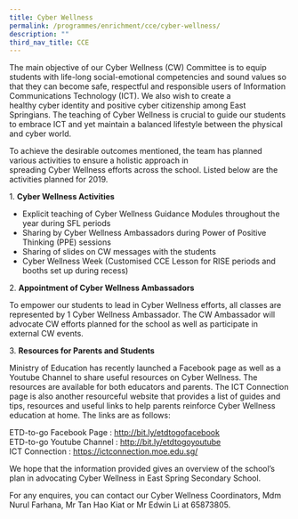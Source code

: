 ```yaml
---
title: Cyber Wellness
permalink: /programmes/enrichment/cce/cyber-wellness/
description: ""
third_nav_title: CCE
---
```

<p>The&nbsp;main objective of our&nbsp;Cyber&nbsp;Wellness (CW)&nbsp;Committee is to equip students with life-long social-emotional competencies and sound values so that they can become safe, respectful and responsible users of Information Communications Technology (ICT). We also wish to&nbsp;create a healthy&nbsp;cyber&nbsp;identity and positive&nbsp;cyber&nbsp;citizenship among East Springians.&nbsp;The teaching of Cyber Wellness is crucial to guide our students to embrace ICT and yet maintain a balanced lifestyle between the physical and cyber world.</p>
<p>To achieve the desirable outcomes mentioned, the team has planned various activities to ensure a holistic approach in spreading&nbsp;Cyber&nbsp;Wellness&nbsp;efforts across the school. Listed below are the activities planned for 2019.</p>
<p>1.&nbsp;<strong>Cyber&nbsp;Wellness&nbsp;Activities</strong></p>
<ul>
<li>Explicit teaching of Cyber Wellness Guidance Modules throughout the year during SFL periods</li>
<li>Sharing by Cyber Wellness Ambassadors during Power of Positive Thinking (PPE) sessions</li>
<li>Sharing of slides on CW messages with the students</li>
<li>Cyber Wellness Week (Customised CCE Lesson for RISE periods and booths set up during recess)</li>
</ul>
<p>2.&nbsp;<strong>Appointment of Cyber Wellness Ambassadors</strong></p>
<p>To empower our students to lead in&nbsp;Cyber&nbsp;Wellness&nbsp;efforts, all classes are represented by 1&nbsp;Cyber&nbsp;Wellness&nbsp;Ambassador. The CW Ambassador will advocate CW efforts planned for the school as well as participate in external CW events.</p>
<p>3.&nbsp;<strong>Resources for Parents and Students</strong></p>
<p>Ministry of Education has recently launched a Facebook page as well as a Youtube Channel to share useful resources on Cyber Wellness. The resources are available for both educators and parents. The&nbsp;ICT Connection page is also another resourceful website that provides a list of guides and tips, resources and useful links to help parents reinforce Cyber Wellness education at home. The links are as follows:</p>
<p>ETD-to-go Facebook Page :&nbsp;<a href="http://bit.ly/etdtogofacebook" target="_blank" rel="noopener">http://bit.ly/etdtogofacebook</a><br>ETD-to-go Youtube Channel :&nbsp;<a href="http://bit.ly/etdtogoyoutube" target="_blank" rel="noopener">http://bit.ly/etdtogoyoutube</a><br>ICT Connection :&nbsp;<a href="https://ictconnection.moe.edu.sg/" target="_blank" rel="noopener">https://ictconnection.moe.edu.sg/</a></p>
<p>We hope that the information provided gives an overview of the school’s plan in advocating Cyber Wellness in East Spring Secondary School.</p>
<p>For any enquires, you can contact our Cyber Wellness Coordinators, Mdm Nurul Farhana, Mr Tan Hao Kiat or Mr Edwin Li at 65873805.&nbsp;</p>